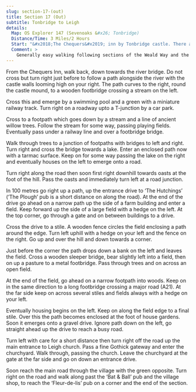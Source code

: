```yaml
---
slug: section-17-(out)
title: Section 17 (Out)
subtitle: Tonbridge to Leigh
details:
  Map: OS Explorer 147 (Sevenoaks &#x26; Tonbridge)
  Distance/Time: 3 Miles/2 Hours
  Start: "&#x2018;The Chequers&#x2019; inn by Tonbridge castle. There are several car parks behind the shops on both sides of the High Street and also in Haysden Country Park"
  Comment: >
    Generally easy walking following sections of the Weald Way and the Eden Valley Way. This is very low-lying land and may be muddy or suffer from flooding in very wet weather. Tonbridge castle is impressive as is Leigh church and surrounding houses. There may be stock in some fields.
---
```

From the Chequers Inn, walk back, down towards the river bridge. Do not cross but turn right just before to follow a path alongside the river with the castle walls looming high on your right. The path curves to the right, round the castle mound, to a wooden footbridge crossing a stream on the left.

Cross this and emerge by a swimming pool and a green with a miniature railway track. Turn right on a roadway upto a T-junction by a car park.

Cross to a footpath which goes down by a stream and a line of ancient willow trees. Follow the stream for some way, passing playing fields. Eventually pass under a railway line and over a footbridge bridge.

Walk through trees to a junction of footpaths with bridges to left and right. Turn right and cross the bridge towards a lake. Enter an enclosed path now with a tarmac surface. Keep on for some way passing the lake on the right and eventually houses on the left to emerge onto a road.

Turn right along the road then soon first right downhill towards oasts at the foot of the hill. Pass the oasts and immediately turn left at a road junction.

In 100 metres go right up a path, up the entrance drive to ‘The Hutchings’ (‘The Plough’ pub is a short distance on along the road). At the end of the drive go ahead on a narrow path up the side of a farm building and enter a field. Keep forward up the side of a large field with a hedge on the left. At the top corner, go through a gate and on between buildings to a drive.

Cross the drive to a stile. A wooden fence circles the field enclosing a path around the edge. Turn left uphill with a hedge on your left and the fence on the right. Go up and over the hill and down towards a corner.

Just before the corner the path drops down a bank on the left and leaves the field. Cross a wooden sleeper bridge, bear slightly left into a field, then on up a pasture to a metal footbridge. Pass through trees and on across an open field.

At the end of the field, go ahead on a narrow footpath into woods. Keep on in the same direction to a long footbridge crossing a major road (A21). At the far side keep on across several stiles and fields always with a hedge on your left.

Eventually housing begins on the left. Keep on along the field edge to a final stile. Over this the path becomes enclosed at the foot of house gardens. Soon it emerges onto a gravel drive. Ignore path down on the left, go straight ahead up the drive to reach a busy road.

Turn left with care for a short distance then turn right off the road up the main entrance to Leigh church. Pass a fine Gothick gateway and enter the churchyard. Walk through, passing the church. Leave the churchyard at the gate at the far side and go on down an entrance drive.

Soon reach the main road through the village with the green opposite. Turn right on the road and walk along past the ‘Bat & Ball’ pub and the village shop, to reach the ‘Fleur-de-lis’ pub on a corner and the end of the section.


